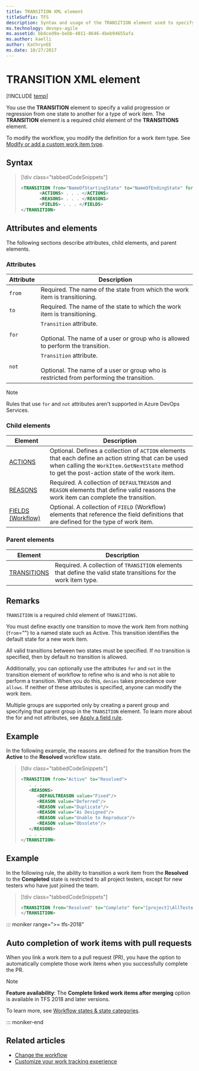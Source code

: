 ```yaml
---
title: TRANSITION XML element 
titleSuffix: TFS
description: Syntax and usage of the TRANSITION element used to specify a valid progression or regression from one state to another for a work item type
ms.technology: devops-agile
ms.assetid: bb4ced9a-bebb-4011-8646-4beb94655afa
ms.author: kaelli
author: KathrynEE
ms.date: 10/27/2017
---
```


# TRANSITION XML element

[!INCLUDE [temp](../../includes/customization-phase-0-and-1-plus-version-header.md)]

You use the **TRANSITION** element to specify a valid progression or regression from one state to another for a type of work item. The **TRANSITION** element is a required child element of the **TRANSITIONS** element.

To modify the workflow, you modify the definition for a work item type. See [Modify or add a custom work item type](../add-modify-wit.md).

## Syntax

> [!div class="tabbedCodeSnippets"]
>
> ```XML
> <TRANSITION from="NameOfStartingState" to="NameOfEndingState" for="UserGroupName" not="UserGroupName">
>        <ACTIONS> . . . </ACTIONS>
>        <REASONS> . . . </REASONS>
>        <FIELDS> . . . </FIELDS>
> </TRANSITION>
> ```

## Attributes and elements

The following sections describe attributes, child elements, and parent elements.

### Attributes

| Attribute | Description                                                                                                                 |
| --------- | --------------------------------------------------------------------------------------------------------------------------- |
| `from`    | Required. The name of the state from which the work item is transitioning.                                                  |
| `to`      | Required. The name of the state to which the work item is transitioning.                                                    |
| `for`     | `Transition` attribute.<br /><br /> Optional. The name of a user or group who is allowed to perform the transition.         |
| `not`     | `Transition` attribute.<br /><br /> Optional. The name of a user or group who is restricted from performing the transition. |

> [!NOTE]  
> Rules that use `for` and `not` attributes aren't supported in Azure DevOps Services.

### Child elements

| Element                                                     | Description                                                                                                                                                                                           |
| ----------------------------------------------------------- | ----------------------------------------------------------------------------------------------------------------------------------------------------------------------------------------------------- |
| [ACTIONS](all-workflow-xml-elements-reference.md)           | Optional. Defines a collection of `ACTION` elements that each define an action string that can be used when calling the `WorkItem.GetNextState` method to get the post-action state of the work item. |
| [REASONS](all-workflow-xml-elements-reference.md)           | Required. A collection of `DEFAULTREASON` and `REASON` elements that define valid reasons the work item can complete the transition.                                                                  |
| [FIELDS (Workflow)](all-workflow-xml-elements-reference.md) | Optional. A collection of `FIELD` (Workflow) elements that reference the field definitions that are defined for the type of work item.                                                                |

### Parent elements

| Element                                               | Description                                                                                                     |
| ----------------------------------------------------- | --------------------------------------------------------------------------------------------------------------- |
| [TRANSITIONS](all-workflow-xml-elements-reference.md) | Required. A collection of `TRANSITION` elements that define the valid state transitions for the work item type. |

## Remarks

`TRANSITION` is a required child element of `TRANSITIONS`.

You must define exactly one transition to move the work item from nothing (`from`="") to a named state such as Active. This transition identifies the default state for a new work item.

All valid transitions between two states must be specified. If no transition is specified, then by default no transition is allowed.

Additionally, you can optionally use the attributes `for` and `not` in the transition element of workflow to refine who is and who is not able to perform a transition. When you do this, `denies` takes precedence over `allows`. If neither of these attributes is specified, anyone can modify the work item.

Multiple groups are supported only by creating a parent group and specifying that parent group in the `TRANSITION` element. To learn more about the for and not attributes, see [Apply a field rule](apply-rule-work-item-field.md).

## Example

In the following example, the reasons are defined for the transition from the **Active** to the **Resolved** workflow state.

> [!div class="tabbedCodeSnippets"]
>
> ```XML
> <TRANSITION from="Active" to="Resolved">
>    . . .
>    <REASONS>
>       <DEFAULTREASON value="Fixed"/>
>       <REASON value="Deferred"/>
>       <REASON value="Duplicate"/>
>       <REASON value="As Designed"/>
>       <REASON value="Unable to Reproduce"/>
>       <REASON value="Obsolete"/>
>    </REASONS>
>    . . .
> </TRANSITION>
> ```

## Example

In the following rule, the ability to transition a work item from the **Resolved** to the **Completed** state is restricted to all project testers, except for new testers who have just joined the team.

> [!div class="tabbedCodeSnippets"]
>
> ```XML
> <TRANSITION from="Resolved" to="Complete" for="[project]\AllTesters" not="[project]\NewTesters">
> </TRANSITION>
> ```

::: moniker range=">= tfs-2018"

## Auto completion of work items with pull requests

When you link a work item to a pull request (PR), you have the option to automatically complete those work items when you successfully complete the PR.

> [!NOTE]  
> **Feature availability**: The **Complete linked work items after merging** option is available in TFS 2018 and later versions.

To learn more, see [Workflow states & state categories](../../boards/work-items/workflow-and-state-categories.md).

::: moniker-end

## Related articles

- [Change the workflow](change-workflow-wit.md)
- [Customize your work tracking experience](../customize-work.md)
